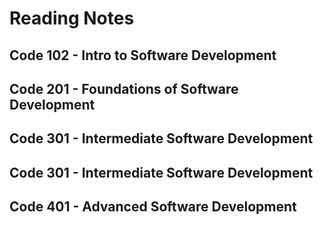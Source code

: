 # Reading Notes
## Code 102 - Intro to Software Development
## Code 201 - Foundations of Software Development
## Code 301 - Intermediate Software Development
## Code 301 - Intermediate Software Development
## Code 401 - Advanced Software Development
